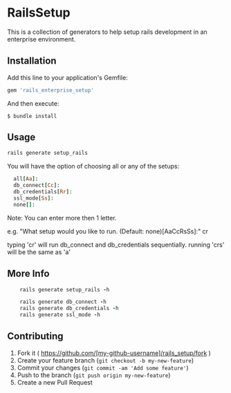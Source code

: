 # RailsSetup

This is a collection of generators to help setup rails development in an enterprise environment.

## Installation

Add this line to your application's Gemfile:

```ruby
gem 'rails_enterprise_setup'
```

And then execute:

    $ bundle install

## Usage

```ruby
rails generate setup_rails
```

You will have the option of choosing all or any of the setups:

```ruby
  all[Aa]:
  db_connect[Cc]:
  db_credentials[Rr]:
  ssl_mode[Ss]:
  none[]:
```

Note: You can enter more then 1 letter.

e.g.
  "What setup would you like to run. (Default: none)[AaCcRsSs]:" cr

typing 'cr' will run db_connect and db_credentials sequentially. running 'crs' will be the same as 'a' 

## More Info

```ruby
    rails generate setup_rails -h

    rails generate db_connect -h
    rails generate db_credentials -h
    rails generate ssl_mode -h
```

## Contributing

1. Fork it ( https://github.com/[my-github-username]/rails_setup/fork )
2. Create your feature branch (`git checkout -b my-new-feature`)
3. Commit your changes (`git commit -am 'Add some feature'`)
4. Push to the branch (`git push origin my-new-feature`)
5. Create a new Pull Request
